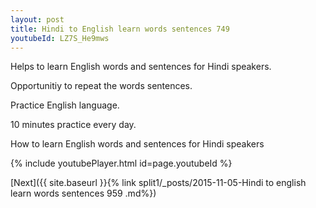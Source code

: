 ```yaml
---
layout: post
title: Hindi to English learn words sentences 749 
youtubeId: LZ7S_He9mws
---
```

 
 
Helps to learn English words and sentences for Hindi speakers.

Opportunitiy to repeat the words sentences. 

Practice English language. 
 
10 minutes practice every day. 
 
How to learn English words and sentences for Hindi speakers 
 
{% include youtubePlayer.html id=page.youtubeId %}
 
 
[Next]({{ site.baseurl }}{% link  split1/_posts/2015-11-05-Hindi to english learn words sentences 959 .md%})
 
